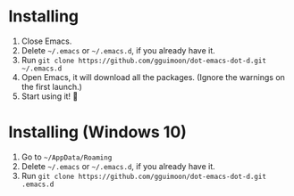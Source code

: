 # Installing

1. Close Emacs.
2. Delete `~/.emacs` or `~/.emacs.d`, if you already have it.
3. Run `git clone https://github.com/gguimoon/dot-emacs-dot-d.git ~/.emacs.d`
4. Open Emacs, it will download all the packages. (Ignore the warnings on the first launch.)
5. Start using it! :tada:

# Installing (Windows 10)

1. Go to `~/AppData/Roaming`
2. Delete `~/.emacs` or `~/.emacs.d`, if you already have it.
3. Run `git clone https://github.com/gguimoon/dot-emacs-dot-d.git .emacs.d`
